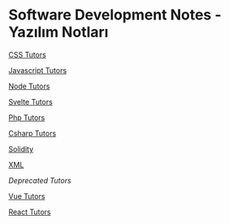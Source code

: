 <h1>Software Development Notes - Yazılım Notları</h1>

[CSS Tutors](./web-css/README.md)

[Javascript Tutors](./web-javascript/README.md)

[Node Tutors](./web-javascript/README.md)

[Svelte Tutors](./svelte/readme.md)

[Php Tutors](./php/readme.md)

[Csharp Tutors](./csharp-dotnet/readme.md)

[Solidity](./blockchain/readme.md)

[XML](./xml/readme.md)



*Deprecated Tutors*

[Vue Tutors](./vue/README.md)

[React Tutors](./react/README.md)


